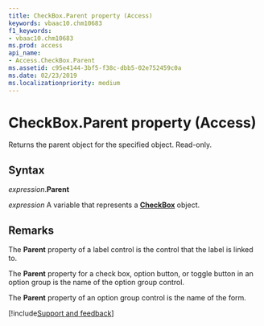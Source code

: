 ```yaml
---
title: CheckBox.Parent property (Access)
keywords: vbaac10.chm10683
f1_keywords:
- vbaac10.chm10683
ms.prod: access
api_name:
- Access.CheckBox.Parent
ms.assetid: c95e4144-3bf5-f38c-dbb5-02e752459c0a
ms.date: 02/23/2019
ms.localizationpriority: medium
---
```



# CheckBox.Parent property (Access)

Returns the parent object for the specified object. Read-only.


## Syntax

_expression_.**Parent**

_expression_ A variable that represents a **[CheckBox](Access.CheckBox.md)** object.


## Remarks

The **Parent** property of a label control is the control that the label is linked to. 

The **Parent** property for a check box, option button, or toggle button in an option group is the name of the option group control. 

The **Parent** property of an option group control is the name of the form.



[!include[Support and feedback](~/includes/feedback-boilerplate.md)]